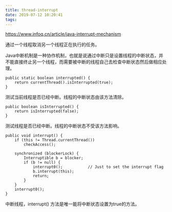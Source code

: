 ```yaml
---
title: thread-interrupt
date: 2019-07-12 10:20:41
tags:
---
```

https://www.infoq.cn/article/java-interrupt-mechanism

通过一个线程取消另一个线程正在执行的任务。

Java中断机制是一种协作机制，也就是说通过中断只是设置线程的中断状态，并不能直接终止另一个线程，而需要被中断的线程自己去检查中断状态然后做相应处理。


```text
public static boolean interrupted() {
    return currentThread().isInterrupted(true);
}
```
测试当前线程是否已经中断。线程的中断状态由该方法清除。


```text
public boolean isInterrupted() {
    return isInterrupted(false);
}
```
测试线程是否已经中断。线程的中断状态不受该方法影响。


```text
public void interrupt() {
    if (this != Thread.currentThread())
        checkAccess();

    synchronized (blockerLock) {
        Interruptible b = blocker;
        if (b != null) {
            interrupt0();           // Just to set the interrupt flag
            b.interrupt(this);
            return;
        }
    }
    interrupt0();
}
```
中断线程，interrupt() 方法是唯一能将中断状态设置为true的方法。